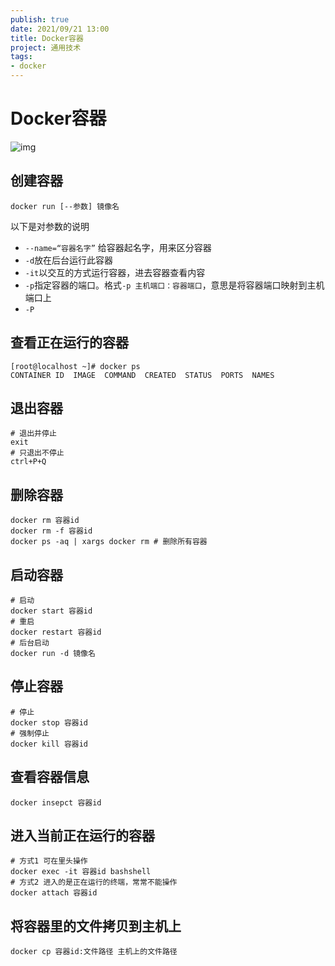```yaml
---
publish: true
date: 2021/09/21 13:00
title: Docker容器
project: 通用技术
tags:
- docker
---
```


# Docker容器

![img](/tech/docker/docker-cmds.png)

## 创建容器

```shell
docker run [--参数] 镜像名
```

以下是对参数的说明

- `--name=“容器名字”` 给容器起名字，用来区分容器
- `-d`放在后台运行此容器
- `-it`以交互的方式运行容器，进去容器查看内容
- `-p`指定容器的端口。格式`-p 主机端口：容器端口`，意思是将容器端口映射到主机端口上
- `-P`

## 查看正在运行的容器

```shell
[root@localhost ~]# docker ps
CONTAINER ID  IMAGE  COMMAND  CREATED  STATUS  PORTS  NAMES
```

## 退出容器

```shell
# 退出并停止
exit
# 只退出不停止
ctrl+P+Q
```

## 删除容器

```shell
docker rm 容器id
docker rm -f 容器id
docker ps -aq | xargs docker rm # 删除所有容器
```

## 启动容器

```shell
# 启动
docker start 容器id
# 重启
docker restart 容器id
# 后台启动
docker run -d 镜像名
```

## 停止容器

```shell
# 停止
docker stop 容器id
# 强制停止
docker kill 容器id
```

## 查看容器信息

```shell
docker insepct 容器id
```

## 进入当前正在运行的容器

```shell
# 方式1 可在里头操作
docker exec -it 容器id bashshell
# 方式2 进入的是正在运行的终端，常常不能操作
docker attach 容器id
```

## 将容器里的文件拷贝到主机上

```shell
docker cp 容器id:文件路径 主机上的文件路径
```
